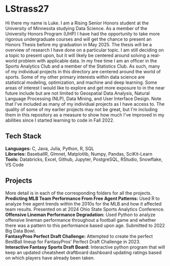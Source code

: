 # LStrass27
Hi there my name is Luke. I am a Rising Senior Honors student at the University of Minnesota studying Data Science. As a member of the University Honors Program (UHP) I have had the opportunity to take more rigorous undergraduate courses and will get the chance to present an Honors Thesis before my graduation in May 2025. The thesis will be a overview of research I have done on a particular topic. I am still deciding on a topic to present upon, but it will likely be centered around solving a real-world problem with applicable data. In my free time I am an officer in the Sports Analytics Club and a member of the Statistics Club. As such, many of my individual projects in this directory are centered around the world of sports. Some of my other primary interests within data science are statistical modeling, optimization, and machine and deep learning. Some areas of interest I would like to explore and get more exposure to in the near future include but are not limited to Geospatial Data Analysis, Natural Language Processing (NLP), Data Mining, and User Interface Design. Note that I've included as many of my individual projects as I have access to. The quality of some of my earlier projects may not be great, but I'm including them in this repository as a measure to show how much I've improved in my abilities since I started learning to code in Fall 2022.

## Tech Stack
**Languages:** C, Java, Julia, Python, R, SQL  
**Libraries:** BaseballR, Glmnet, Matplotlib, Numpy, Pandas, SciKit-Learn  
**Tools:** Databricks, Excel, Github, Jupyter, PostgreSQL, RStudio, Snowflake, VS Code

## Projects
More detail is in each of the corresponding folders for all the projects.    
**Predicting MLB Team Performance From Free Agent Patterns:** Used R to analyze free agent trends within the 2010s for the MLB and how it affected team results. Presented on at 2024 Ohio State Sports Analytics Conference.    
**Offensive Lineman Performance Degradation:** Used Python to analyze offensive lineman performance throughout a football game and whether there was a pattern to this performance based upon age. Submitted to 2022 Big Data Bowl.    
**FantasyPros Perfect Draft Challenge:** Attempted to create the perfect BestBall lineup for FantasyPros' Perfect Draft Challenge in 2023.    
**Interactive Fantasy Sports Draft Board:** Interactive python program that will keep an updated cheatsheet draftboard dashboard updating ratings based on which players have already been taken.    
